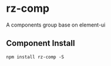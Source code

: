 # rz-comp
A components group base on element-ui
## Component Install
```
npm install rz-comp -S
```
